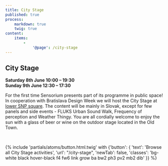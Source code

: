 ```yaml
---
title: City Stage
published: true
process:
    markdown: true
    twig: true
content:
    items:
        -
            '@page': /city-stage
---
```


## City Stage

<div class="bg-white-90 pa2 measure">
    <strong>Saturday 8th June 10:00 – 19:30</strong><br>
    <strong>Sunday 9th June 12:30 – 17:30</strong>
</div>

<p class="bg-white-90 pa2 measure">For the first time Sensorium presents part of its programme in public space! In cooperation with Bratislava Design Week we will host the City Stage at <a href="/map">lower SNP square</a>. The content will be mainly in Slovak, except for few panels and side events - FLUKS Urban Sound Walk, Frequency of perception and Weather Thingy. You are all cordially welcome to enjoy the sun with a glass of beer or wine on the outdoor stage located in the Old Town.</p>

<br>

{% include 'partials/atoms/button.html.twig' with {'button': {
    'text': 'Browse all City Stage activities',
    'url': "/city-stage",
    'newTab': false,
    'classes': 'bg-white black hover-black f4 fw6 link grow ba bw2 ph3 pv2 mb2 dib'
}} %}
